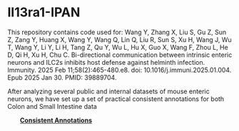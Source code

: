 # Il13ra1-IPAN

This repository contains code used for: Wang Y, Zhang X, Liu S, Gu Z, Sun Z, Zang Y, Huang X, Wang Y, Wang Q, Lin Q, Liu R, Sun S, Xu H, Wang J, Wu T, Wang Y, Li Y, Li H, Tang Z, Qu Y, Wu L, Hu X, Guo X, Wang F, Zhou L, He D, Qi H, Xu H, Chu C. Bi-directional communication between intrinsic enteric neurons and ILC2s inhibits host defense against helminth infection. Immunity. 2025 Feb 11;58(2):465-480.e8. doi: 10.1016/j.immuni.2025.01.004. Epub 2025 Jan 30. PMID: 39889704.
     
              
                

After analyzing several public and internal datasets of mouse enteric neurons, we have set up a set of practical consistent annotations for both Colon and Small Intestine data                
           
&emsp;&emsp;<a href="https://github.com/Ruismart/Il13ra1-IPAN/blob/main/Anno_consist.md" target="_blank">**Consistent Annotations**</a>
 



             
